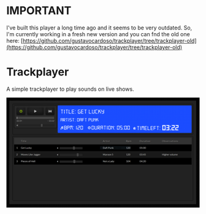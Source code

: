 # IMPORTANT

I've built this player a long time ago and it seems to be very outdated. So, I'm currently working in a fresh new version and you can fnd the old one here: [https://github.com/gustavocardoso/trackplayer/tree/trackplayer-old](https://github.com/gustavocardoso/trackplayer/tree/trackplayer-old)

# Trackplayer

A simple trackplayer to play sounds on live shows.

![alt text](https://raw.githubusercontent.com/gustavocardoso/trackplayer/master/public/assets/images/screenshots/trackplayer.png)
